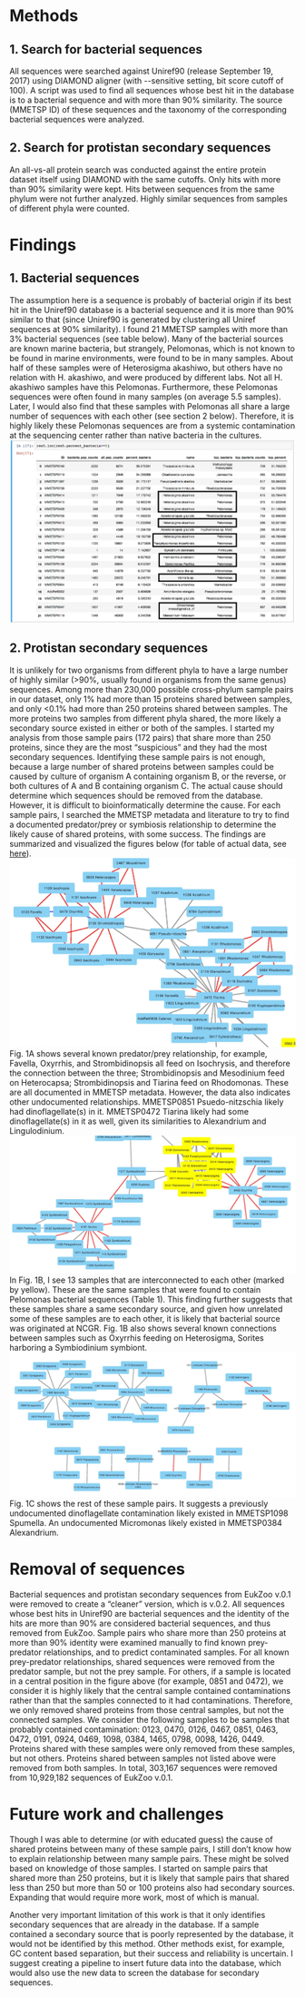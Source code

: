 # Methods
## 1. Search for bacterial sequences
All sequences were searched against Uniref90 (release September 19, 2017) using DIAMOND aligner (with --sensitive setting, bit score cutoff of 100). A script was used to find all sequences whose best hit in the database is to a bacterial sequence and with more than 90% similarity. The source (MMETSP ID) of these sequences and the taxonomy of the corresponding bacterial sequences were analyzed.
## 2. Search for protistan secondary sequences
An all-vs-all protein search was conducted against the entire protein dataset itself using DIAMOND with the same cutoffs. Only hits with more than 90% similarity were kept. Hits between sequences from the same phylum were not further analyzed. Highly similar sequences from samples of different phyla were counted. 
# Findings
## 1. Bacterial sequences
The assumption here is a sequence is probably of bacterial origin if its best hit in the Uniref90 database is a bacterial sequence and it is more than 90% similar to that (since Uniref90 is generated by clustering all Uniref sequences at 90% similarity). I found 21 MMETSP samples with more than 3% bacterial sequences (see table below). Many of the bacterial sources are known marine bacteria, but strangely, Pelomonas, which is not known to be found in marine environments, were found to be in many samples. About half of these samples were of Heterosigma akashiwo, but others have no relation with H. akashiwo, and were produced by different labs. Not all H. akashiwo samples have this Pelomonas. Furthermore, these Pelomonas sequences were often found in many samples (on average 5.5 samples). Later, I would also find that these samples with Pelomonas all share a large number of sequences with each other (see section 2 below). Therefore, it is highly likely these Pelomonas sequences are from a systemic contamination at the sequencing center rather than native bacteria in the cultures.
![Table 1. Samples with more than 3% bacterial sequences and the most frequent bacterial taxa in these samples.](https://github.com/zxl124/EukZoo-database/blob/master/figures/Table1.jpg)
## 2. Protistan secondary sequences
It is unlikely for two organisms from different phyla to have a large number of highly similar (>90%, usually found in organisms from the same genus) sequences. Among more than 230,000 possible cross-phylum sample pairs in our dataset, only 1% had more than 15 proteins shared between samples, and only <0.1% had more than 250 proteins shared between samples. The more proteins two samples from different phyla shared, the more likely a secondary source existed in either or both of the samples. I started my analysis from those sample pairs (172 pairs) that share more than 250 proteins, since they are the most “suspicious” and they had the most secondary sequences. Identifying these sample pairs is not enough, because a large number of shared proteins between samples could be caused by culture of organism A containing organism B, or the reverse, or both cultures of A and B containing organism C. The actual cause should determine which sequences should be removed from the database. However, it is difficult to bioinformatically determine the cause. For each sample pairs, I searched the MMETSP metadata and literature to try to find a documented predator/prey or symbiosis relationship to determine the likely cause of shared proteins, with some success. The findings are summarized and visualized the figures below (for table of actual data, see [here]()). 
![Figure 1A. A network view of sample pairs sharing large numbers of proteins.](https://github.com/zxl124/EukZoo-database/blob/master/figures/Figure1A.jpg)
Fig. 1A shows several known predator/prey relationship, for example, Favella, Oxyrrhis, and Strombidinopsis all feed on Isochrysis, and therefore the connection between the three; Strombidinopsis and Mesodinium feed on Heterocapsa; Strombidinopsis and Tiarina feed on Rhodomonas. These are all documented in MMETSP metadata. However, the data also indicates other undocumented relationships. MMETSP0851 Psuedo-nitzschia likely had dinoflagellate(s) in it. MMETSP0472 Tiarina likely had some dinoflagellate(s) in it as well, given its similarities to Alexandrium and Lingulodinium.
![Figure 1B. A network view of sample pairs sharing large numbers of proteins.](https://github.com/zxl124/EukZoo-database/blob/master/figures/Figure1B.jpg)
In Fig. 1B, I see 13 samples that are interconnected to each other (marked by yellow). These are the same samples that were found to contain Pelomonas bacterial sequences (Table 1). This finding further suggests that these samples share a same secondary source, and given how unrelated some of these samples are to each other, it is likely that bacterial source was originated at NCGR. Fig. 1B also shows several known connections between samples such as Oxyrrhis feeding on Heterosigma, Sorites harboring a Symbiodinium symbiont.
![Figure 1C. A network view of sample pairs sharing large numbers of proteins.](https://github.com/zxl124/EukZoo-database/blob/master/figures/Figure1C.jpg)
Fig. 1C shows the rest of these sample pairs. It suggests a previously undocumented dinoflagellate contamination likely existed in MMETSP1098 Spumella. An undocumented Micromonas likely existed in MMETSP0384 Alexandrium.
# Removal of sequences
Bacterial sequences and protistan secondary sequences from EukZoo v.0.1 were removed to create a “cleaner” version, which is v.0.2. All sequences whose best hits in Uniref90 are bacterial sequences and the identity of the hits are more than 90% are considered bacterial sequences, and thus removed from EukZoo. Sample pairs who share more than 250 proteins at more than 90% identity were examined manually to find known prey-predator relationships, and to predict contaminated samples. For all known prey-predator relationships, shared sequences were removed from the predator sample, but not the prey sample. For others, if a sample is located in a central position in the figure above (for example, 0851 and 0472), we consider it is highly likely that the central sample contained contaminations rather than that the samples connected to it had contaminations. Therefore, we only removed shared proteins from those central samples, but not the connected samples. We consider the following samples to be samples that probably contained contamination:
0123, 0470, 0126, 0467, 0851, 0463, 0472, 0191, 0924, 0469, 1098, 0384, 1465, 0798, 0098, 1426, 0449.
Proteins shared with these samples were only removed from these samples, but not others. Proteins shared between samples not listed above were removed from both samples.  In total, 303,167 sequences were removed from 10,929,182 sequences of EukZoo v.0.1.

# Future work and challenges
Though I was able to determine (or with educated guess) the cause of shared proteins between many of these sample pairs, I still don’t know how to explain relationship between many sample pairs. These might be solved based on knowledge of those samples. I started on sample pairs that shared more than 250 proteins, but it is likely that sample pairs that shared less than 250 but more than 50 or 100 proteins also had secondary sources. Expanding that would require more work, most of which is manual.

Another very important limitation of this work is that it only identifies secondary sequences that are already in the database. If a sample contained a secondary source that is poorly represented by the database, it would not be identified by this method. Other methods exist, for example, GC content based separation, but their success and reliability is uncertain. I suggest creating a pipeline to insert future data into the database, which would also use the new data to screen the database for secondary sequences. 
